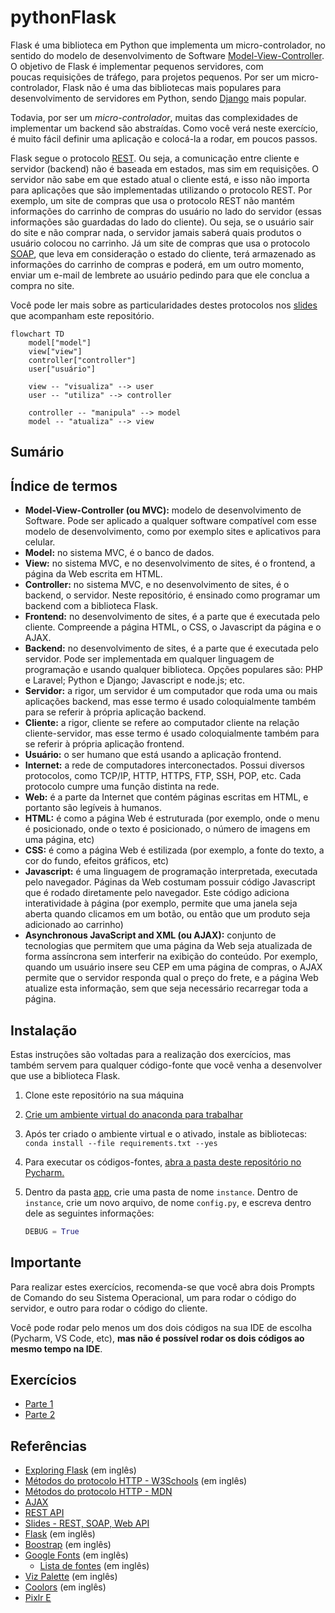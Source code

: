 # pythonFlask

Flask é uma biblioteca em Python que implementa um micro-controlador, no sentido do modelo de desenvolvimento de Software 
[Model-View-Controller](https://pt.wikipedia.org/wiki/MVC). O objetivo de Flask é implementar pequenos servidores, com  
poucas requisições de tráfego, para projetos pequenos. Por ser um micro-controlador, Flask não é uma das bibliotecas
mais populares para desenvolvimento de servidores em Python, sendo [Django](https://www.djangoproject.com/) mais popular.

Todavia, por ser um _micro-controlador_, muitas das complexidades de implementar um backend são abstraídas. Como você verá
neste exercício, é muito fácil definir uma aplicação e colocá-la a rodar, em poucos passos.

Flask segue o protocolo [REST](https://www.redhat.com/pt-br/topics/api/what-is-a-rest-api). Ou seja, a comunicação 
entre cliente e servidor (backend) não é baseada em estados, mas sim em requisições. O servidor não sabe em que estado 
atual o cliente está, e isso não importa para aplicações que são implementadas utilizando o protocolo REST. Por exemplo,
um site de compras que usa o protocolo REST não mantém informações do carrinho de compras do usuário no lado do servidor
(essas informações são guardadas do lado do cliente). Ou seja, se o usuário sair do site e não comprar nada, o servidor
jamais saberá quais produtos o usuário colocou no carrinho. Já um site de compras que usa o protocolo 
[SOAP](https://pt.wikipedia.org/wiki/SOAP), que leva em consideração o estado do cliente, terá armazenado as informações
do carrinho de compras e poderá, em um outro momento, enviar um e-mail de lembrete ao usuário pedindo para que ele
conclua a compra no site.

Você pode ler mais sobre as particularidades destes protocolos nos [slides](slides/slides.html) que acompanham este 
repositório.

```mermaid
flowchart TD
    model["model"]
    view["view"]
    controller["controller"]
    user["usuário"]

    view -- "visualiza" --> user
    user -- "utiliza" --> controller

    controller -- "manipula" --> model
    model -- "atualiza" --> view
```

## Sumário


## Índice de termos

* **Model-View-Controller (ou MVC):** modelo de desenvolvimento de Software. Pode ser 
  aplicado a qualquer software compatível com esse modelo de desenvolvimento, como por exemplo sites e aplicativos para 
  celular.
* **Model:** no sistema MVC, é o banco de dados.
* **View:** no sistema MVC, e no desenvolvimento de sites, é o frontend, a página da Web escrita em HTML.
* **Controller:** no sistema MVC, e no desenvolvimento de sites, é o backend, o servidor. Neste repositório, é ensinado 
  como programar um backend com a biblioteca Flask.
* **Frontend:** no desenvolvimento de sites, é a parte que é executada pelo cliente. Compreende a página HTML, o CSS, o 
  Javascript da página e o AJAX.
* **Backend:** no desenvolvimento de sites, é a parte que é executada pelo servidor. Pode ser implementada em qualquer 
  linguagem de programação e usando qualquer biblioteca. Opções populares são: PHP e Laravel; Python e Django; Javascript 
  e node.js; etc.
* **Servidor:** a rigor, um servidor é um computador que roda uma ou mais aplicações backend, mas esse termo é usado
  coloquialmente também para se referir à própria aplicação backend.
* **Cliente:** a rigor, cliente se refere ao computador cliente na relação cliente-servidor, mas esse termo é usado 
  coloquialmente também para se referir à própria aplicação frontend.
* **Usuário:** o ser humano que está usando a aplicação frontend.
* **Internet:** a rede de computadores interconectados. Possui diversos protocolos, como TCP/IP, HTTP, HTTPS, FTP, SSH, 
  POP, etc. Cada protocolo cumpre uma função distinta na rede.
* **Web:** é a parte da Internet que contém páginas escritas em HTML, e portanto são legíveis à humanos.
* **HTML:** é como a página Web é estruturada (por exemplo, onde o menu é posicionado, onde o texto é posicionado, o 
  número de imagens em uma página, etc)
* **CSS:** é como a página Web é estilizada (por exemplo, a fonte do texto, a cor do fundo, efeitos gráficos, etc)
* **Javascript:** é uma linguagem de programação interpretada, executada pelo navegador. Páginas da Web costumam possuir
  código Javascript que é rodado diretamente pelo navegador. Este código adiciona interatividade à página (por exemplo,
  permite que uma janela seja aberta quando clicamos em um botão, ou então que um produto seja adicionado ao carrinho)
* **Asynchronous JavaScript and XML (ou AJAX):** conjunto de tecnologias que permitem que uma página da Web seja 
  atualizada de forma assíncrona sem interferir na exibição do conteúdo. Por exemplo, quando um usuário insere seu CEP
  em uma página de compras, o AJAX permite que o servidor responda qual o preço do frete, e a página Web atualize esta
  informação, sem que seja necessário recarregar toda a página.

## Instalação

Estas instruções são voltadas para a realização dos exercícios, mas também servem
para qualquer código-fonte que você venha a desenvolver que use a biblioteca 
Flask.

1. Clone este repositório na sua máquina
2. [Crie um ambiente virtual do anaconda para trabalhar](
   https://github.com/CTISM-Prof-Henry/pythonEssentials/blob/main/chapters/venvs.md#criando-pela-linha-de-comando)
3. Após ter criado o ambiente virtual e o ativado, instale as bibliotecas:
   `conda install --file requirements.txt --yes`
4. Para executar os códigos-fontes, [abra a pasta deste repositório no Pycharm.](
   https://github.com/CTISM-Prof-Henry/pythonEssentials/blob/main/chapters/venvs.md#usando-pelo-pycharm)
5. Dentro da pasta [app](app), crie uma pasta de nome `instance`. Dentro de `instance`, crie um novo arquivo, de nome
   `config.py`, e escreva dentro dele as seguintes informações:

   ```python
   DEBUG = True
   ```

## Importante

Para realizar estes exercícios, recomenda-se que você abra dois Prompts de Comando do seu Sistema Operacional,
um para rodar o código do servidor, e outro para rodar o código do cliente. 

Você pode rodar pelo menos um dos dois códigos na sua IDE de escolha (Pycharm, VS Code, etc), **mas não é possível rodar
os dois códigos ao mesmo tempo na IDE**.

## Exercícios

* [Parte 1](atividades/parte_01/README.md)
* [Parte 2](atividades/parte_02/README.md)

## Referências

* [Exploring Flask](http://exploreflask.com/en/latest/) (em inglês)
* [Métodos do protocolo HTTP - W3Schools](https://www.w3schools.com/tags/ref_httpmethods.asp) (em inglês)
* [Métodos do protocolo HTTP - MDN](https://developer.mozilla.org/pt-BR/docs/Web/HTTP/Methods)
* [AJAX](https://developer.mozilla.org/pt-BR/docs/Web/Guide/AJAX)
* [REST API](https://www.redhat.com/pt-br/topics/api/what-is-a-rest-api)
* [Slides - REST, SOAP, Web API](slides/slides.html)
* [Flask](https://flask.palletsprojects.com/en/2.0.x/) (em inglês)
* [Boostrap](https://getbootstrap.com/) (em inglês)
* [Google Fonts](https://fonts.google.com/knowledge) (em inglês)
  * [Lista de fontes](https://fonts.google.com/) (em inglês)
* [Viz Palette](https://projects.susielu.com/viz-palette) (em inglês)
* [Coolors](https://coolors.co/) (em inglês)
* [Pixlr E](https://pixlr.com/br/e/)
